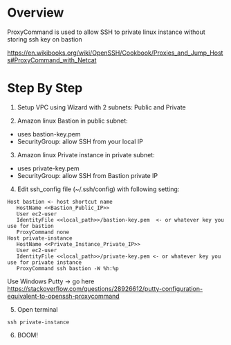 # Overview

ProxyCommand is used to allow SSH to private linux instance without storing ssh key on bastion

https://en.wikibooks.org/wiki/OpenSSH/Cookbook/Proxies_and_Jump_Hosts#ProxyCommand_with_Netcat


# Step By Step

1. Setup VPC using Wizard with 2 subnets: Public and Private

2. Amazon linux Bastion in public subnet:

  * uses bastion-key.pem
  * SecurityGroup: allow SSH from your local IP

3. Amazon linux Private instance in private subnet: 
  
  * uses private-key.pem
  * SecurityGroup: allow SSH from Bastion private IP

4. Edit ssh_config file (~/.ssh/config) with following setting:
```
Host bastion <- host shortcut name
   HostName <<Bastion_Public_IP>>
   User ec2-user 
   IdentityFile <<local_path>>/bastion-key.pem  <- or whatever key you use for bastion
   ProxyCommand none
Host private-instance
   HostName <<Private_Instance_Private_IP>>
   User ec2-user 
   IdentityFile <<local_path>>/private-key.pem <- or whatever key you use for private instance
   ProxyCommand ssh bastion -W %h:%p 
```
Use Windows Putty -> go here https://stackoverflow.com/questions/28926612/putty-configuration-equivalent-to-openssh-proxycommand

5. Open terminal

```
ssh private-instance
```

6. BOOM!


